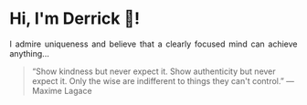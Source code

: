 # Hi, I'm Derrick 👋!
<p align="justify">I admire uniqueness and believe that a clearly focused mind can achieve anything...</p> 
<!-- #quote-start -->
<blockquote>&ldquo;Show kindness but never expect it. Show authenticity but never expect it. Only the wise are indifferent to things they can't control.&rdquo; &mdash; <footer>Maxime Lagace</footer></blockquote>
<!-- #quote-end -->
